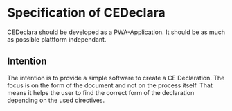 # Specification of CEDeclara

CEDeclara should be developed as a PWA-Application.
It should be as much as possible plattform independant.  

## Intention

The intention is to provide a simple software to create a CE Declaration.
The focus is on the form of the document and not on the process itself.
That means it helps the user to find the correct form of the declaration depending on the used directives.
